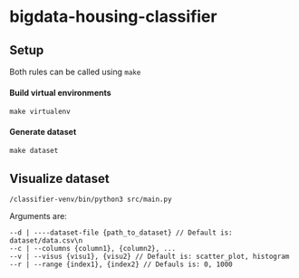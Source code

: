 # bigdata-housing-classifier

## Setup

Both rules can be called using <code>make</code>

#### Build virtual environments

    make virtualenv

#### Generate dataset

    make dataset


## Visualize dataset

    /classifier-venv/bin/python3 src/main.py

Arguments are:

    --d | ----dataset-file {path_to_dataset} // Default is: dataset/data.csv\n
    --c | --columns {column1}, {column2}, ...
    --v | --visus {visu1}, {visu2} // Default is: scatter_plot, histogram
    --r | --range {index1}, {index2} // Defauls is: 0, 1000
